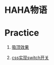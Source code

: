 # HAHA物语

# Practice

1. [吸顶效果](https://codebyalvin.github.io/demos/IntersectionObserver?num=1)

2. [css实现switch开关](https://codebyalvin.github.io/demos/switch?num=2)